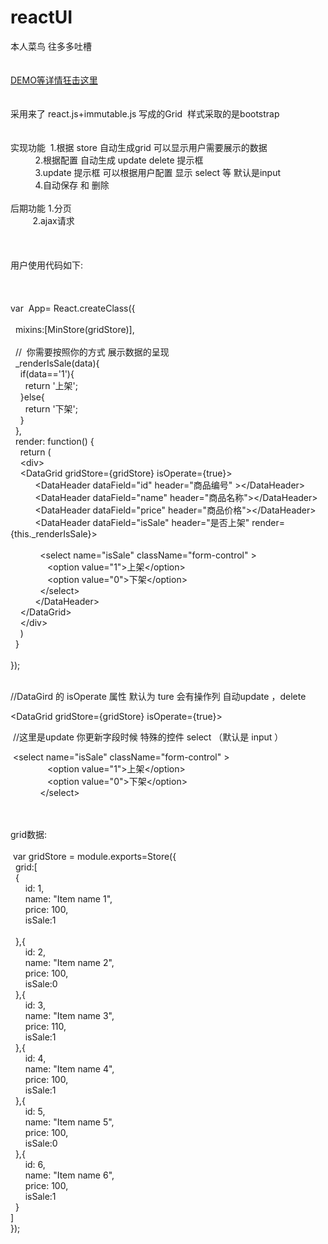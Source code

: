 # reactUI &nbsp;<br />
本人菜鸟 往多多吐槽<br />   
<br />
<a href="http://yeyunan.github.io/reactUI" class="btn">DEMO等详情狂击这里</a>
<br />
<br />
<br />
采用来了 react.js+immutable.js 写成的Grid &nbsp;样式采取的是bootstrap<br />
<br />
<br />
实现功能 &nbsp;1.根据 store 自动生成grid 可以显示用户需要展示的数据<br />
&nbsp; &nbsp; &nbsp; &nbsp; &nbsp; 2.根据配置 自动生成 update delete 提示框&nbsp;<br />
&nbsp; &nbsp; &nbsp; &nbsp; &nbsp; 3.update 提示框 可以根据用户配置 显示 select 等 默认是input&nbsp;<br />
&nbsp; &nbsp; &nbsp; &nbsp; &nbsp; 4.自动保存 和 删除&nbsp;<br />
&nbsp; &nbsp; &nbsp; &nbsp; &nbsp;&nbsp;<br />
后期功能 1.分页&nbsp;<br />
&nbsp; &nbsp; &nbsp; &nbsp; &nbsp;2.ajax请求&nbsp;<br />
&nbsp; &nbsp; &nbsp; &nbsp; &nbsp;<br />
&nbsp; &nbsp; &nbsp; &nbsp; &nbsp;<br />
&nbsp; &nbsp; &nbsp; &nbsp; &nbsp;<br />
用户使用代码如下:<br />
<br />
<br />
<br />
var &nbsp;App= React.createClass({<br />
<br />
&nbsp; mixins:[MinStore(gridStore)],<br />
<br />
&nbsp; // &nbsp;你需要按照你的方式 展示数据的呈现<br />
&nbsp; _renderIsSale(data){<br />
&nbsp; &nbsp; if(data=='1'){<br />
&nbsp; &nbsp; &nbsp; return '上架';<br />
&nbsp; &nbsp; }else{<br />
&nbsp; &nbsp; &nbsp; return '下架';<br />
&nbsp; &nbsp; }<br />
&nbsp; },<br />
&nbsp; render: function() {<br />
&nbsp; &nbsp; return (<br />
&nbsp; &nbsp; &lt;div&gt;<br />
&nbsp; &nbsp; &lt;DataGrid gridStore={gridStore} isOperate={true}&gt;<br />
&nbsp; &nbsp; &nbsp; &nbsp; &nbsp; &lt;DataHeader dataField="id" header="商品编号" &gt;&lt;/DataHeader&gt;<br />
&nbsp; &nbsp; &nbsp; &nbsp; &nbsp; &lt;DataHeader dataField="name" header="商品名称"&gt;&lt;/DataHeader&gt;<br />
&nbsp; &nbsp; &nbsp; &nbsp; &nbsp; &lt;DataHeader dataField="price" header="商品价格"&gt;&lt;/DataHeader&gt;<br />
&nbsp; &nbsp; &nbsp; &nbsp; &nbsp; &lt;DataHeader dataField="isSale" header="是否上架" render={this._renderIsSale}&gt;&nbsp;<br />
&nbsp; &nbsp; &nbsp; &nbsp; &nbsp; &nbsp;<br />
&nbsp; &nbsp; &nbsp; &nbsp; &nbsp; &nbsp; &lt;select name="isSale" className="form-control" &gt;<br />
&nbsp; &nbsp; &nbsp; &nbsp; &nbsp; &nbsp; &nbsp; &nbsp;&lt;option value="1"&gt;上架&lt;/option&gt;<br />
&nbsp; &nbsp; &nbsp; &nbsp; &nbsp; &nbsp; &nbsp; &nbsp;&lt;option value="0"&gt;下架&lt;/option&gt;<br />
&nbsp; &nbsp; &nbsp; &nbsp; &nbsp; &nbsp; &lt;/select&gt;<br />
&nbsp; &nbsp; &nbsp; &nbsp; &nbsp; &lt;/DataHeader&gt;<br />
&nbsp; &nbsp; &lt;/DataGrid&gt;<br />
&nbsp; &nbsp; &lt;/div&gt;<br />
&nbsp; &nbsp; )<br />
&nbsp; }<br />
<br />
});<br />
<br />
<p>
	//DataGird 的 isOperate 属性 默认为 ture 会有操作列 自动update ，delete&nbsp;
</p>
<p>
	&lt;DataGrid gridStore={gridStore} isOperate={true}&gt;
</p>
<p>
	&nbsp;//这里是update 你更新字段时候 特殊的控件 select （默认是 input ）
</p>
<p>
	&nbsp;&lt;select name="isSale" className="form-control" &gt;<br />
&nbsp; &nbsp; &nbsp; &nbsp; &nbsp; &nbsp; &nbsp; &nbsp;&lt;option value="1"&gt;上架&lt;/option&gt;<br />
&nbsp; &nbsp; &nbsp; &nbsp; &nbsp; &nbsp; &nbsp; &nbsp;&lt;option value="0"&gt;下架&lt;/option&gt;<br />
&nbsp; &nbsp; &nbsp; &nbsp; &nbsp; &nbsp; &lt;/select&gt;
</p>
<br />
<br />
grid数据:<br />
<br />
&nbsp;var gridStore = module.exports=Store({<br />
&nbsp; grid:[<br />
&nbsp; {<br />
&nbsp; &nbsp; &nbsp; id: 1,<br />
&nbsp; &nbsp; &nbsp; name: "Item name 1",<br />
&nbsp; &nbsp; &nbsp; price: 100,<br />
&nbsp; &nbsp; &nbsp; isSale:1<br />
<br />
&nbsp; },{<br />
&nbsp; &nbsp; &nbsp; id: 2,<br />
&nbsp; &nbsp; &nbsp; name: "Item name 2",<br />
&nbsp; &nbsp; &nbsp; price: 100,<br />
&nbsp; &nbsp; &nbsp; isSale:0<br />
&nbsp; },{<br />
&nbsp; &nbsp; &nbsp; id: 3,<br />
&nbsp; &nbsp; &nbsp; name: "Item name 3",<br />
&nbsp; &nbsp; &nbsp; price: 110,<br />
&nbsp; &nbsp; &nbsp; isSale:1<br />
&nbsp; },{<br />
&nbsp; &nbsp; &nbsp; id: 4,<br />
&nbsp; &nbsp; &nbsp; name: "Item name 4",<br />
&nbsp; &nbsp; &nbsp; price: 100,<br />
&nbsp; &nbsp; &nbsp; isSale:1<br />
&nbsp; },{<br />
&nbsp; &nbsp; &nbsp; id: 5,<br />
&nbsp; &nbsp; &nbsp; name: "Item name 5",<br />
&nbsp; &nbsp; &nbsp; price: 100,<br />
&nbsp; &nbsp; &nbsp; isSale:0<br />
&nbsp; },{<br />
&nbsp; &nbsp; &nbsp; id: 6,<br />
&nbsp; &nbsp; &nbsp; name: "Item name 6",<br />
&nbsp; &nbsp; &nbsp; price: 100,<br />
&nbsp; &nbsp; &nbsp; isSale:1<br />
&nbsp; }<br />
]<br />
});<br />
<br />




